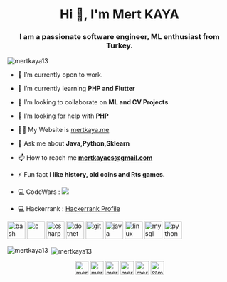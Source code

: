 <h1 align="center">Hi 👋, I'm Mert KAYA</h1>
<h3 align="center">I am a passionate software engineer, ML enthusiast from Turkey.</h3>

<p align="left"> <img src="https://komarev.com/ghpvc/?username=mertkaya13" alt="mertkaya13" /> </p>

- 🔭 I’m currently open to work.

- 🌱 I’m currently learning **PHP and Flutter**

- 👯 I’m looking to collaborate on **ML and CV Projects**

- 🤝 I’m looking for help with **PHP**

- 👨‍💻 My Website is  [mertkaya.me](mertkaya.me)

- 💬 Ask me about **Java,Python,Sklearn**

- 📫 How to reach me **mertkayacs@gmail.com**

- ⚡ Fun fact **I like history, old coins and Rts games.**

- 💻 CodeWars : <img src="https://www.codewars.com/users/mertkaya/badges/small"> 

- 💻 Hackerrank : [Hackerrank Profile](https://www.hackerrank.com/Mertilovski?hr_r=1)


<p align="left"><img src="https://www.vectorlogo.zone/logos/gnu_bash/gnu_bash-icon.svg" alt="bash" width="40" height="40"/> <img src="https://devicons.github.io/devicon/devicon.git/icons/c/c-original.svg" alt="c" width="40" height="40"/> <img src="https://devicons.github.io/devicon/devicon.git/icons/csharp/csharp-original.svg" alt="csharp" width="40" height="40"/> <img src="https://devicons.github.io/devicon/devicon.git/icons/dot-net/dot-net-original-wordmark.svg" alt="dotnet" width="40" height="40"/> <img src="https://www.vectorlogo.zone/logos/git-scm/git-scm-icon.svg" alt="git" width="40" height="40"/> <img src="https://devicons.github.io/devicon/devicon.git/icons/java/java-original-wordmark.svg" alt="java" width="40" height="40"/> <img src="https://devicons.github.io/devicon/devicon.git/icons/linux/linux-original.svg" alt="linux" width="40" height="40"/> <img src="https://devicons.github.io/devicon/devicon.git/icons/mysql/mysql-original-wordmark.svg" alt="mysql" width="40" height="40"/> <img src="https://devicons.github.io/devicon/devicon.git/icons/python/python-original.svg" alt="python" width="40" height="40"/></p><p><img align="left" src="https://github-readme-stats.vercel.app/api/top-langs/?username=mertkaya13&layout=compact&hide=html" alt="mertkaya13" /></p>

<p>&nbsp;<img align="center" src="https://github-readme-stats.vercel.app/api?username=mertkaya13&show_icons=true" alt="mertkaya13" /></p>

<p align="center">
<a href="https://twitter.com/mertilovski" target="blank"><img align="center" src="https://cdn.jsdelivr.net/npm/simple-icons@3.0.1/icons/twitter.svg" alt="mertilovski" height="30" width="30" /></a>
<a href="https://linkedin.com/in/mertkayaturkey/" target="blank"><img align="center" src="https://cdn.jsdelivr.net/npm/simple-icons@3.0.1/icons/linkedin.svg" alt="mertkayaturkey/" height="30" width="30" /></a>
<a href="https://stackoverflow.com/users/mertk" target="blank"><img align="center" src="https://cdn.jsdelivr.net/npm/simple-icons@3.0.1/icons/stackoverflow.svg" alt="mertk" height="30" width="30" /></a>
<a href="https://kaggle.com/mertilovski" target="blank"><img align="center" src="https://cdn.jsdelivr.net/npm/simple-icons@3.0.1/icons/kaggle.svg" alt="mertilovski" height="30" width="30" /></a>
<a href="https://instagram.com/mertilovski" target="blank"><img align="center" src="https://cdn.jsdelivr.net/npm/simple-icons@3.0.1/icons/instagram.svg" alt="mertilovski" height="30" width="30" /></a>
<a href="https://medium.com/@mertilovski" target="blank"><img align="center" src="https://cdn.jsdelivr.net/npm/simple-icons@3.0.1/icons/medium.svg" alt="@mertilovski" height="30" width="30" /></a>
</p>
